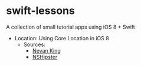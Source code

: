 swift-lessons
=============

A collection of small tutorial apps using iOS 8 + Swift

* Location: Using Core Location in iOS 8
	* Sources:
		* [Nevan King](http://nevan.net/2014/09/core-location-manager-changes-in-ios-8/)
		* [NSHipster](http://nshipster.com/core-location-in-ios-8/)

